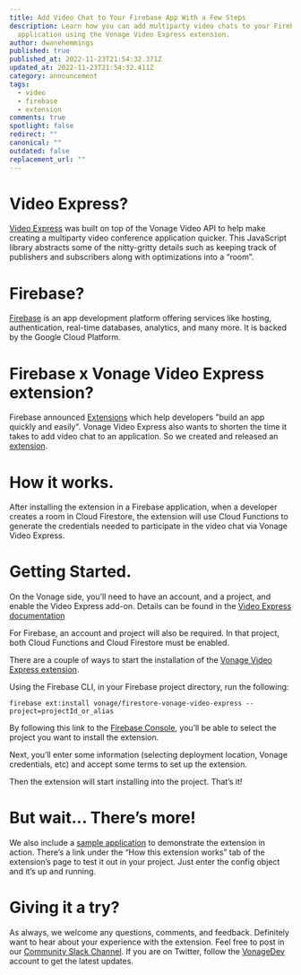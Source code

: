 ```yaml
---
title: Add Video Chat to Your Firebase App With a Few Steps
description: Learn how you can add multiparty video chats to your Firebase
  application using the Vonage Video Express extension.
author: dwanehemmings
published: true
published_at: 2022-11-23T21:54:32.371Z
updated_at: 2022-11-23T21:54:32.411Z
category: announcement
tags:
  - video
  - firebase
  - extension
comments: true
spotlight: false
redirect: ""
canonical: ""
outdated: false
replacement_url: ""
---
```

# Video Express?

[Video Express](https://tokbox.com/developer/video-express/) was built on top of the Vonage Video API to help make creating a multiparty video conference application quicker. This JavaScript library abstracts some of the nitty-gritty details such as keeping track of publishers and subscribers along with optimizations into a “room”.

# Firebase?

[Firebase](https://firebase.google.com/) is an app development platform offering services like hosting, authentication, real-time databases, analytics, and many more. It is backed by the Google Cloud Platform.

# Firebase x Vonage Video Express extension?

Firebase announced [Extensions](https://extensions.dev/) which help developers "build an app quickly and easily". Vonage Video Express also wants to shorten the time it takes to add video chat to an application. So we created and released an [extension](https://extensions.dev/extensions/vonage/firestore-vonage-video-express).

# How it works.

After installing the extension in a Firebase application, when a developer creates a room in Cloud Firestore, the extension will use Cloud Functions to generate the credentials needed to participate in the video chat via Vonage Video Express.

# Getting Started.  

On the Vonage side, you’ll need to have an account, and a project, and enable the Video Express add-on. Details can be found in the [Video Express documentation](https://tokbox.com/developer/video-express/)

For Firebase, an account and project will also be required. In that project, both Cloud Functions and Cloud Firestore must be enabled.

There are a couple of ways to start the installation of the [Vonage Video Express extension](https://extensions.dev/extensions/vonage/firestore-vonage-video-express).

Using the Firebase CLI, in your Firebase project directory, run the following:

```
firebase ext:install vonage/firestore-vonage-video-express --project=projectId_or_alias
```

By following this link to the [Firebase Console](https://console.firebase.google.com/project/_/extensions/install?ref=vonage/firestore-vonage-video-express), you’ll be able to select the project you want to install the extension.

Next, you’ll enter some information (selecting deployment location, Vonage credentials, etc) and accept some terms to set up the extension.

Then the extension will start installing into the project. That’s it!

# But wait... There’s more!

We also include a [sample application](https://github.com/Vonage/vonage-firebase-extensions/tree/main/demos) to demonstrate the extension in action. There’s a link under the “How this extension works” tab of the extension’s page to test it out in your project. Just enter the config object and it’s up and running.

# Giving it a try?

As always, we welcome any questions, comments, and feedback. Definitely want to hear about your experience with the extension. Feel free to post in our [Community Slack Channel](https://developer.vonage.com/community/slack). If you are on Twitter, follow the [VonageDev](https://twitter.com/vonagedev) account to get the latest updates.